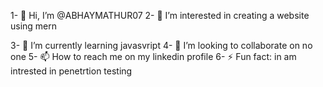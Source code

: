 1- 👋 Hi, I’m @ABHAYMATHUR07
2- 👀 I’m interested in creating a website using mern


3- 🌱 I’m currently learning javasvript
4- 💞️ I’m looking to collaborate on no one
5- 📫 How to reach me on my linkedin profile
6- ⚡ Fun fact: in am intrested in penetrtion testing
